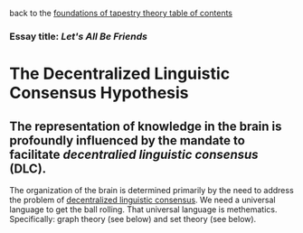 back to the [foundations of tapestry theory table of contents](https://github.com/wds4/tribal-tapestry/blob/main/essays/bookJustification/hypotheses/tapestryFoundation.md)

### Essay title: *Let's All Be Friends*

The Decentralized Linguistic Consensus Hypothesis
=====

The representation of knowledge in the brain is profoundly influenced by the mandate to facilitate *decentralied linguistic consensus* (DLC).
-----

The organization of the brain is determined primarily by the need to address the problem of [decentralized linguistic consensus](https://github.com/wds4/tribal-tapestry/blob/main/glossary/socialLinguisticConsensus.md). We need a universal language to get the ball rolling. That universal language is methematics. Specifically: graph theory (see below) and set theory (see below).
